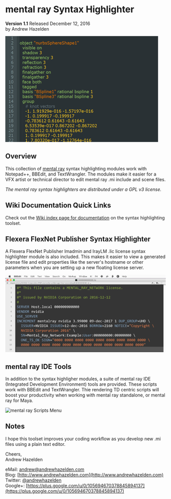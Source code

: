# mental ray Syntax Highlighter #

**Version 1.1** Released December 12, 2016  
by Andrew Hazelden

![Sample .mi file](mental_ray_syntax_highlighter.png)

## Overview ##

This collection of [mental ray](http://www.nvidia.com/object/nvidia-mental-ray-products.html) syntax highlighting modules work with Notepad++, BBEdit, and TextWrangler. The modules make it easier for a VFX artist or technical director to edit mental ray .mi include and scene files.

*The mental ray syntax highlighters are distributed under a GPL v3 license.*

## Wiki Documentation Quick Links ##

Check out the [Wiki index page for documentation](https://github.com/AndrewHazelden/Mental_Ray_Syntax_Highlighter/wiki) on the syntax highlighting toolset.

## Flexera FlexNet Publisher Syntax Highlighter ##

A Flexera FlexNet Publisher lmadmin and IrayLM .lic license syntax highlighter module is also included. This makes it easier to view a generated license file and edit properties like the server's hostname or other parameters when you are setting up a new floating license server.

![Sample FlexNet .lic file](flexnet-publisher-license-highlighter.png)

## mental ray IDE Tools ##

In addition to the syntax highligher modules, a suite of mental ray IDE (Integrated Development Environment) tools are provided. These scripts work with BBEdit and TextWrangler. Thie rendering TD centric scripts will boost your productivity when working with mental ray standalone, or mental ray for Maya.

![mental ray Scripts Menu](http://www.andrewhazelden.com/projects/mental-ray-syntax-highlighter/images/mentalray-textwrangler-menus.gif)

## Notes ##

I hope this toolset improves your coding workflow as you develop new .mi files using a plain text editor.

Cheers,  
Andrew Hazelden

eMail: [andrew@andrewhazelden.com](mailto:andrew@andrewhazelden.com)   
Blog: [http://www.andrewhazelden.com](http://www.andrewhazelden.com)  
Twitter: [@andrewhazelden](https://twitter.com/andrewhazelden)  
Google+: [https://plus.google.com/u/0/105694670378845894137](https://plus.google.com/u/0/105694670378845894137)
